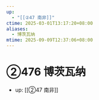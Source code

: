 ```yaml
---
up:
  - "[[②47 南非]]"
ctime: 2025-03-01T13:17:20+08:00
aliases:
  - 博茨瓦纳
mtime: 2025-09-09T12:37:06+08:00
---
```


# ②476 博茨瓦纳

- up: [[②47 南非]]
